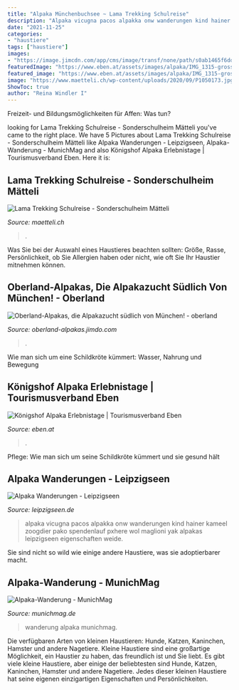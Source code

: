 ```yaml
---
title: "Alpaka Münchenbuchsee ~ Lama Trekking Schulreise"
description: "Alpaka vicugna pacos alpakka onw wanderungen kind hainer kameel zoogdier pako spendenlauf pxhere wol maglioni yak alpakas leipzigseen eigenschaften weide"
date: "2021-11-25"
categories:
- "haustiere"
tags: ["haustiere"]
images:
- "https://image.jimcdn.com/app/cms/image/transf/none/path/s0ab1465f6dddeaab/backgroundarea/i3c2d4bac0ae9d304/version/1484079533/image.jpg"
featuredImage: "https://www.eben.at/assets/images/alpaka/IMG_1315-gross.jpg"
featured_image: "https://www.eben.at/assets/images/alpaka/IMG_1315-gross.jpg"
image: "https://www.maetteli.ch/wp-content/uploads/2020/09/P1050173.jpg"
ShowToc: true
author: "Reina Windler I"
---
```



Freizeit- und Bildungsmöglichkeiten für Affen: Was tun?

	

		
looking for Lama Trekking Schulreise - Sonderschulheim Mätteli you've came to the right place. We have 5 Pictures about Lama Trekking Schulreise - Sonderschulheim Mätteli like Alpaka Wanderungen - Leipzigseen, Alpaka-Wanderung - MunichMag and also Königshof Alpaka Erlebnistage | Tourismusverband Eben. Here it is:
		
    
## Lama Trekking Schulreise - Sonderschulheim Mätteli

<img loading=lazy src="https://www.maetteli.ch/wp-content/uploads/2020/09/P1050173.jpg" onerror="this.onerror=null;this.src='https://tse3.mm.bing.net/th?id=OIP.-yv8n9YsydQn9c_U3NsiUQHaE8&amp;pid=15.1';" alt="Lama Trekking Schulreise - Sonderschulheim Mätteli">

_Source: maetteli.ch_

>. 

	

Was Sie bei der Auswahl eines Haustieres beachten sollten: Größe, Rasse, Persönlichkeit, ob Sie Allergien haben oder nicht, wie oft Sie Ihr Haustier mitnehmen können.

    
## Oberland-Alpakas, Die Alpakazucht Südlich Von München! - Oberland

<img loading=lazy src="https://image.jimcdn.com/app/cms/image/transf/none/path/s0ab1465f6dddeaab/backgroundarea/i3c2d4bac0ae9d304/version/1484079533/image.jpg" onerror="this.onerror=null;this.src='https://tse4.mm.bing.net/th?id=OIP.Dt-rv8i_OX7SdO6baovYoQHaE7&amp;pid=15.1';" alt="Oberland-Alpakas, die Alpakazucht südlich von München! - oberland">

_Source: oberland-alpakas.jimdo.com_

>. 

	

Wie man sich um eine Schildkröte kümmert: Wasser, Nahrung und Bewegung

    
## Königshof Alpaka Erlebnistage | Tourismusverband Eben

<img loading=lazy src="https://www.eben.at/assets/images/alpaka/IMG_1315-gross.jpg" onerror="this.onerror=null;this.src='https://tse3.mm.bing.net/th?id=OIP.KR63cb6WJ_C1cUd9YekpDwHaE8&amp;pid=15.1';" alt="Königshof Alpaka Erlebnistage | Tourismusverband Eben">

_Source: eben.at_

>. 

	

Pflege: Wie man sich um seine Schildkröte kümmert und sie gesund hält

    
## Alpaka Wanderungen - Leipzigseen

<img loading=lazy src="https://www.leipzigseen.de/fileadmin/_processed_/d/5/csm_csm_alpaca-814953_1920_7f154066e6_0d0d7295e2.jpg" onerror="this.onerror=null;this.src='https://tse4.mm.bing.net/th?id=OIP.mSgN4zgMs2LibXIG2NYSXwHaE8&amp;pid=15.1';" alt="Alpaka Wanderungen - Leipzigseen">

_Source: leipzigseen.de_

>alpaka vicugna pacos alpakka onw wanderungen kind hainer kameel zoogdier pako spendenlauf pxhere wol maglioni yak alpakas leipzigseen eigenschaften weide. 

	

Sie sind nicht so wild wie einige andere Haustiere, was sie adoptierbarer macht.

    
## Alpaka-Wanderung - MunichMag

<img loading=lazy src="https://www.munichmag.de/app/uploads/2019/01/20190119170422_IMG_7786-700x467.jpg" onerror="this.onerror=null;this.src='https://tse3.mm.bing.net/th?id=OIP.6yjX1tz-FfyexLoyyXg8NgHaE8&amp;pid=15.1';" alt="Alpaka-Wanderung - MunichMag">

_Source: munichmag.de_

>wanderung alpaka munichmag. 

	

Die verfügbaren Arten von kleinen Haustieren: Hunde, Katzen, Kaninchen, Hamster und andere Nagetiere.
Kleine Haustiere sind eine großartige Möglichkeit, ein Haustier zu haben, das freundlich ist und Sie liebt. Es gibt viele kleine Haustiere, aber einige der beliebtesten sind Hunde, Katzen, Kaninchen, Hamster und andere Nagetiere. Jedes dieser kleinen Haustiere hat seine eigenen einzigartigen Eigenschaften und Persönlichkeiten.

